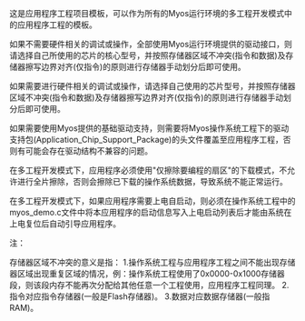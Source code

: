 这是应用程序工程项目模板，可以作为所有的Myos运行环境的多工程开发模式中的应用程序工程的模板。

如果不需要硬件相关的调试或操作，全部使用Myos运行环境提供的驱动接口，则请选择自己所使用的芯片的核心型号，并按照存储器区域不冲突(指令和数据)及存储器擦写边界对齐(仅指令)的原则进行存储器手动划分后即可使用。

如果需要进行硬件相关的调试或操作，请选择自己使用的芯片型号，并按照存储器区域不冲突(指令和数据)及存储器擦写边界对齐(仅指令)的原则进行存储器手动划分后即可使用。

如果需要使用Myos提供的基础驱动支持，则需要将Myos操作系统工程下的驱动支持包(Application_Chip_Support_Package)的头文件覆盖至应用程序工程，否则有可能会存在驱动结构不兼容的问题。

在多工程开发模式下，应用程序必须使用"仅擦除要编程的扇区"的下载模式，不允许进行全片擦除，否则会擦除已下载的操作系统数据，导致系统不能正常运行。

在多工程开发模式下，如果应用程序需要上电自启动，则必须在操作系统工程中的myos_demo.c文件中将本应用程序的启动信息写入上电启动列表后才能由系统在上电复位后自动引导应用程序。

注：

存储器区域不冲突的意义是指：
1.操作系统工程与应用程序工程之间不能出现存储器区域出现重复区域的情况，例：操作系统工程使用了0x0000-0x1000存储器段，则该段内存不能再次分配给其他任意一个工程使用，应用程序工程同理。
2.指令对应指令存储器(一般是Flash存储器)。
3.数据对应数据存储器(一般指RAM)。
